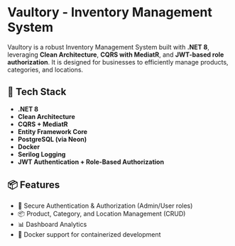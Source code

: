 # Vaultory - Inventory Management System

Vaultory is a robust Inventory Management System built with **.NET 8**, leveraging **Clean Architecture**, **CQRS with MediatR**, and **JWT-based role authorization**. It is designed for businesses to efficiently manage products, categories, and locations.

## 🔧 Tech Stack

- **.NET 8**
- **Clean Architecture**
- **CQRS + MediatR**
- **Entity Framework Core**
- **PostgreSQL (via Neon)**
- **Docker**
- **Serilog Logging**
- **JWT Authentication + Role-Based Authorization**

## 📦 Features

- 🔐 Secure Authentication & Authorization (Admin/User roles)
- 📦 Product, Category, and Location Management (CRUD)
- 📊 Dashboard Analytics
- 🐳 Docker support for containerized development

